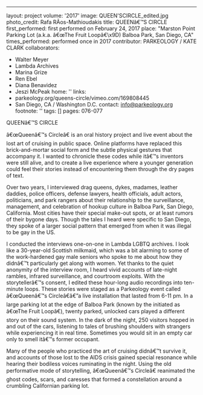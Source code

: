 ---
layout: project
volume: '2017'
image: QUEEN'SCIRCLE_edited.jpg
photo_credit: Rafa RÃ­os-Mathioudakis
title: QUEENâ€™S CIRCLE
first_performed: first performed on February 24, 2017
place: "Marston Point Parking Lot (a.k.a. â€œThe Fruit Loopâ€\x9D) Balboa Park, San
  Diego, CA"
times_performed: performed once in 2017
contributor: PARKEOLOGY / KATE CLARK
collaborators:
- Walter Meyer
- Lambda Archives
- Marina Grize
- Ren Ebel
- Diana Benavidez
- Jeszi McPeak
home: ''
links:
- parkeology.org/queens-circle/vimeo.com/169808445
- San Diego, CA / Washington D.C.
contact: info@parkeology.org
footnote: ''
tags: []
pages: 076-077



QUEENâ€™S CIRCLE

â€œQueenâ€™s Circleâ€ is an oral history project and live event about the lost art of cruising in public space. Online platforms have replaced this brick-and-mortar social form and the subtle physical gestures that accompany it. I wanted to chronicle these codes while itâ€™s inventors were still alive, and to create a live experience where a younger generation could feel their stories instead of encountering them through the dry pages of text.

Over two years, I interviewed drag queens, dykes, madames, leather daddies, police officers, defense lawyers, health officials, adult actors, politicians, and park rangers about their relationship to the surveillance, management, and celebration of hookup culture in Balboa Park, San Diego, California. Most cities have their special make-out spots, or at least rumors of their bygone days. Though the tales I heard were specific to San Diego, they spoke of a larger social pattern that emerged from when it was illegal to be gay in the US.

I conducted the interviews one-on-one in Lambda LGBTQ archives. I look like a 30-year-old Scottish milkmaid, which was a bit alarming to some of the work-hardened gay male seniors who spoke to me about how they didnâ€™t particularly get along with women. Yet thanks to the quiet anonymity of the interview room, I heard vivid accounts of late-night rambles, infrared surveillance, and courtroom exploits. With the storytellerâ€™s consent, I edited these hour-long audio recordings into ten-minute loops. These stories were staged as a Parkeology event called â€œQueenâ€™s Circleâ€â€”a live installation that lasted from 6-11 pm. In a large parking lot at the edge of Balboa Park (known by the initiated as â€œThe Fruit Loopâ€), twenty parked, unlocked cars played a different story on their sound system. In the dark of the night, 250 visitors hopped in and out of the cars, listening to tales of brushing shoulders with strangers while experiencing it in real time. Sometimes you would sit in an empty car only to smell itâ€™s former occupant.

Many of the people who practiced the art of cruising didnâ€™t survive it, and accounts of those lost to the AIDS crisis gained special resonance while hearing their bodiless voices ruminating in the night. Using the old performative mode of storytelling, â€œQueenâ€™s Circleâ€ reanimated the ghost codes, scars, and caresses that formed a constellation around a crumbling Californian parking lot.
